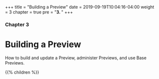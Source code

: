 +++
title = "Building a Preview"
date = 2019-09-19T10:04:16-04:00
weight = 3
chapter = true
pre = "<b>3. </b>"
+++

### Chapter 3

# Building a Preview

How to build and update a Preview, administer Previews, and use Base Previews.

{{% children  %}}
